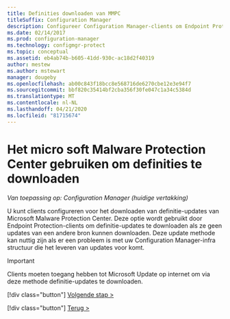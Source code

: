 ```yaml
---
title: Definities downloaden van MMPC
titleSuffix: Configuration Manager
description: Configureer Configuration Manager-clients om Endpoint Protection definitie-updates te downloaden vanuit het micro soft Malware Protection Center (MMPC).
ms.date: 02/14/2017
ms.prod: configuration-manager
ms.technology: configmgr-protect
ms.topic: conceptual
ms.assetid: eb4ab74b-b605-41dd-930c-ac18d2f40319
author: mestew
ms.author: mstewart
manager: dougeby
ms.openlocfilehash: ab00c843f18bcc8e568716de6270cbe12e3e94f7
ms.sourcegitcommit: bbf820c35414bf2cba356f30fe047c1a34c5384d
ms.translationtype: MT
ms.contentlocale: nl-NL
ms.lasthandoff: 04/21/2020
ms.locfileid: "81715674"
---
```

# <a name="use-the-microsoft-malware-protection-center-to-download-definitions"></a>Het micro soft Malware Protection Center gebruiken om definities te downloaden

*Van toepassing op: Configuration Manager (huidige vertakking)*

 U kunt clients configureren voor het downloaden van definitie-updates van Microsoft Malware Protection Center. Deze optie wordt gebruikt door Endpoint Protection-clients om definitie-updates te downloaden als ze geen updates van een andere bron kunnen downloaden. Deze update methode kan nuttig zijn als er een probleem is met uw Configuration Manager-infra structuur die het leveren van updates voor komt.

> [!IMPORTANT]
>  Clients moeten toegang hebben tot Microsoft Update op internet om via deze methode definitie-updates te downloaden.
> 
> 
> [!div class="button"]
> [Volgende stap >](endpoint-antimalware-policies.md)
> 
> [!div class="button"]
> [Terug >](endpoint-configure-alerts.md)

